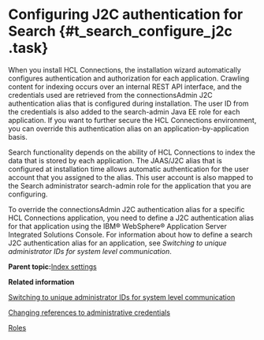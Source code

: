 # Configuring J2C authentication for Search {#t_search_configure_j2c .task}

When you install HCL Connections, the installation wizard automatically configures authentication and authorization for each application. Crawling content for indexing occurs over an internal REST API interface, and the credentials used are retrieved from the connectionsAdmin J2C authentication alias that is configured during installation. The user ID from the credentials is also added to the search-admin Java EE role for each application. If you want to further secure the HCL Connections environment, you can override this authentication alias on an application-by-application basis.

Search functionality depends on the ability of HCL Connections to index the data that is stored by each application. The JAAS/J2C alias that is configured at installation time allows automatic authentication for the user account that you assigned to the alias. This user account is also mapped to the Search administrator search-admin role for the application that you are configuring.

To override the connectionsAdmin J2C authentication alias for a specific HCL Connections application, you need to define a J2C authentication alias for that application using the IBM® WebSphere® Application Server Integrated Solutions Console. For information about how to define a search J2C authentication alias for an application, see *Switching to unique administrator IDs for system level communication*.

**Parent topic:**[Index settings](../admin/c_admin_search_index_settings.md)

**Related information**  


[Switching to unique administrator IDs for system level communication](../admin/t_admin_common_add_j2c_auth.md)

[Changing references to administrative credentials](../admin/t_admin_common_changing_admin_passwords.md)

[Roles](../admin/r_admin_common_user_roles.md)

